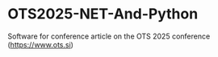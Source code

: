 # OTS2025-NET-And-Python
Software for conference article on the OTS 2025 conference (https://www.ots.si)
